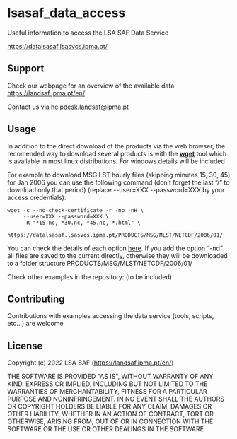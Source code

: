 # lsasaf_data_access

Useful information to access the LSA SAF Data Service

https://datalsasaf.lsasvcs.ipma.pt/

## Support
Check our webpage for an overview of the available data https://landsaf.ipma.pt/en/

Contact us via helpdesk.landsaf@ipma.pt 

## Usage
In addition to the direct download of the products via the web browser, the recomended way to download several products is with the [**wget**](https://www.gnu.org/software/wget/ 
) tool which is available in most linux distributions. For windows details will be included


For example to download MSG LST hourly files (skipping minutes 15, 30, 45) for Jan 2006 you can use the following command (don’t forget the last “/” to download only that period) (replace --user=XXX --password=XXX by your access credentials):
```
wget -c --no-check-certificate -r -np -nH \
     --user=XXX --password=XXX \
     -R "*15.nc, *30.nc, *45.nc, *.html" \
     https://datalsasaf.lsasvcs.ipma.pt/PRODUCTS/MSG/MLST/NETCDF/2006/01/
```
You can check the details of each option [here](https://www.gnu.org/software/wget/manual/wget.html). If you add the option “-nd” all files are saved to the current directly, otherwise they will be downloaded to a folder structure PRODUCTS/MSG/MLST/NETCDF/2006/01/

Check other examples in the repository: (to be included)

## Contributing
Contributions with examples accessing the data service (tools, scripts, etc...) are welcome

## License

Copyright (c) 2022 LSA SAF (https://landsaf.ipma.pt/en/)

THE SOFTWARE IS PROVIDED "AS IS", WITHOUT WARRANTY OF ANY KIND, EXPRESS OR IMPLIED, INCLUDING BUT NOT LIMITED TO THE WARRANTIES OF MERCHANTABILITY, FITNESS FOR A PARTICULAR PURPOSE AND NONINFRINGEMENT. IN NO EVENT SHALL THE AUTHORS OR COPYRIGHT HOLDERS BE LIABLE FOR ANY CLAIM, DAMAGES OR OTHER LIABILITY, WHETHER IN AN ACTION OF CONTRACT, TORT OR OTHERWISE, ARISING FROM, OUT OF OR IN CONNECTION WITH THE SOFTWARE OR THE USE OR OTHER DEALINGS IN THE SOFTWARE.


